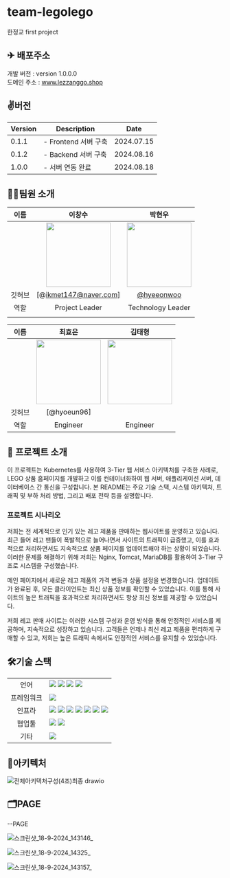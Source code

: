 # team-legolego
한정교 first project 
## ✈ 배포주소

개발 버전 : version 1.0.0.0 </br>
도메인 주소 : www.lezzanggo.shop </br>

## ✌️버전
| Version | Description | Date |
| --- | --- | --- |
| 0.1.1 | - Frontend 서버 구축 | 2024.07.15 |
| 0.1.2 | - Backend 서버 구축 | 2024.08.16 |
| 1.0.0 | - 서버 연동 완료 | 2024.08.18 |



## 🧑‍💻팀원 소개

| 이름 | 이창수 | 박현우 |
| :------------: | :------------: | :------------: |
|  | <img src="https://avatars.githubusercontent.com/u/174182609?v=4" width="150" /> | <img src="https://avatars.githubusercontent.com/u/154039941?v=4" width="150" /> |
| 깃허브 | [@ikmet147@naver.com] | [@hyeeonwoo](https://github.com/hyeeonwoo) |
| 역할 | Project Leader | Technology Leader|
|  |  |  |  |

| 이름 | 최효은 | 김태형 |
| :------------: | :------------: | :------------: |
|  | <img src="https://avatars.githubusercontent.com/u/96418737?v=4" width="150" />| <img src="https://avatars.githubusercontent.com/u/174774514?v=4" width="150" /> |
| 깃허브 | [@hyoeun96] | |
| 역할 | Engineer | Engineer |



## 📌 프로젝트 소개

이 프로젝트는 Kubernetes를 사용하여 3-Tier 웹 서비스 아키텍처를 구축한 사례로, LEGO 상품 홈페이지를 개발하고 이를 컨테이너화하여 웹 서버, 애플리케이션 서버, 데이터베이스 간 통신을 구성합니다. 본 README는 주요 기술 스택, 시스템 아키텍처, 트래픽 및 부하 처리 방법, 그리고 배포 전략 등을 설명합니다.

### 프로젝트 시나리오

저희는 전 세계적으로 인기 있는 레고 제품을 판매하는 웹사이트를 운영하고 있습니다. 
최근 들어 레고 팬들이 폭발적으로 늘어나면서 사이트의 트래픽이 급증했고, 이를 효과적으로 처리하면서도 지속적으로 상품 페이지를 업데이트해야 하는 상황이 되었습니다.
이러한 문제를 해결하기 위해 저희는 Nginx, Tomcat, MariaDB를 활용하여 3-Tier 구조로 시스템을 구성했습니다.

메인 페이지에서 새로운 레고 제품의 가격 변동과 상품 설정을 변경했습니다. 
업데이트가 완료된 후, 모든 클라이언트는 최신 상품 정보를 확인할 수 있었습니다. 이를 통해 사이트의 높은 트래픽을 효과적으로 처리하면서도 항상 최신 정보를 제공할 수 있었습니다.

저희 레고 판매 사이트는 이러한 시스템 구성과 운영 방식을 통해 안정적인 서비스를 제공하며, 지속적으로 성장하고 있습니다. 
고객들은 언제나 최신 레고 제품을 편리하게 구매할 수 있고, 저희는 높은 트래픽 속에서도 안정적인 서비스를 유지할 수 있었습니다.


## 🛠기술 스택

<table>
<tr>
 <td align="center">언어</td>
 <td>
  <img src="https://img.shields.io/badge/JavaScript-F7DF1E?style=for-the-badge&logo=JavaScript&logoColor=ffffff"/>
  <img src="https://img.shields.io/badge/Java-orange?style=for-the-badge&logo=Java&logoColor=white"/>
  <img src="https://img.shields.io/badge/html5-E34F26?style=for-the-badge&logo=html5&logoColor=white"> 	 
  <img src="https://img.shields.io/badge/css-1572B6?style=for-the-badge&logo=css3&logoColor=white"/>
 </td>
</tr>
	
<tr>
 <td align="center">프레임워크</td>
 <td>
  <img src="https://img.shields.io/badge/Spring-6DB33F?style=for-the-badge&logo=Spring&logoColor=ffffff"/> 
</tr>

<tr>
 <td align="center">인프라</td>
 <td>
  <img src="https://img.shields.io/badge/MariaDB-003545?style=for-the-badge&logo=mariadb&logoColor=white"/>
  <img src="https://img.shields.io/badge/tomcat-F8DC75?style=for-the-badge&logo=apachetomcat&logoColor=black">
	<img src="https://img.shields.io/badge/nginx-009639?style=for-the-badge&logo=nginx&logoColor=white">
  <img src="https://img.shields.io/badge/docker-2496ED?style=for-the-badge&logo=docker&logoColor=ffffff"/>
  <img src="https://img.shields.io/badge/linux-FCC624?style=for-the-badge&logo=linux&logoColor=black">
  <img src="https://img.shields.io/badge/oracle-F80000?style=for-the-badge&logo=oracle&logoColor=white">
  <img src="https://img.shields.io/badge/AWS-%23FF9900.svg?style=for-the-badge&logo=amazon-aws&logoColor=white"/>
  
  
<tr>
 <td align="center">협업툴</td>
 <td>
    <img src="https://img.shields.io/badge/Git-F05032?style=for-the-badge&logo=Git&logoColor=white"/>
    <img src="https://img.shields.io/badge/GitHub-181717?style=for-the-badge&logo=GitHub&logoColor=white"/>

   
 </td>
</tr>
<tr>
 <td align="center">기타</td>
 <td>
    <img src="https://img.shields.io/badge/Notion-000000?style=for-the-badge&logo=Notion&logoColor=white"/> 
</tr>
</table>

## 🧱아키텍처



![전체아키텍처구성(4조)최종 drawio](https://github.com/user-attachments/assets/5195d5d6-51ec-4fe6-8162-9b7909f18c7a)



## 🗂PAGE
--PAGE

![스크린샷_18-9-2024_143146_](https://github.com/user-attachments/assets/a1e330a7-1a17-4959-8c82-5d9cb770fbe0)

![스크린샷_18-9-2024_14325_](https://github.com/user-attachments/assets/e4a32e40-8603-4926-94e9-e9a784b4c605)

![스크린샷_18-9-2024_143157_](https://github.com/user-attachments/assets/469ccecf-5259-41cb-81e6-0ad69810c71e)

